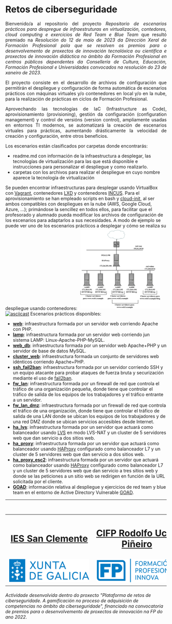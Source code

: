 # Retos de ciberseguridade

<p align="justify">Bienvenido/a al repositorio del proyecto <i>Repositorio de escenarios prácticos para despregue de infraestruturas en virtualización, contedores, cloud computing e exercicios de Red Team e Blue Team</i> que resultó premiado na <i>Resolución do 12 de maio de 2023 da Dirección Xeral de Formación Profesional pola que se resolven os premios para o desenvolvemento de proxectos de innovación tecnolóxica ou científica e proxectos de innovación didáctica no ámbito da Formación Profesional en centros públicos dependentes da Consellería de Cultura, Educación, Formación Profesional e Universidades convocados na resolución do 23 de xaneiro de 2023</i>.</p>

<p align="justify">El proyecto consiste en el desarrollo de archivos de configuración que permitirán el despliegue y configuración de forma automática de escenarios prácticos con máquinas virtuales y/o contenedores en local y/o en la nube, para la realización de prácticas en ciclos de Formación Profesional.</p>
<p align="justify">Aprovechando las tecnologías de IaC (Infrastructure as Code), aprovisionamiento (provisioning), gestión da configuración (configuration management) y control de versións (version control), ampliamente usadas en entornos TI modernos, se automatizará la creación de escenarios virtuales para prácticas, aumentando drásticamente la velocidad de creación y configuración, entre otros beneficios.</p>
Los escenarios están clasificados por carpetas donde encontrarás:

- readme.md con información de la infraestructura a desplegar, las tecnologías de virtualización para las que está disponible e instrucciones para personalizar el despliegue y como realizarlo.
- carpetas con los archivos para realizar el despliegue en cuyo nombre aparece la tecnología de virtualización

Se pueden encontrar infraestructuras para desplegar usando VirtualBox con [Vagrant](https://www.vagrantup.com/), contenedores [LXD](https://canonical.com/lxd) y contenedores [INCUS](https://linuxcontainers.org/incus/introduction/). Para el aprovisionamiento se han empleado scripts en bash y [cloud-init](https://cloudinit.readthedocs.io/en/latest/), al ser ambos compatibles con despliegues en la nube (AWS, Google Cloud, Azure, ...); primándose la sencillez en todos ellos, para facilitar que el profesorado y alumnado pueda modificar los archivos de configuración de los escenarios para adaptarlos a sus necesidades.
A modo de ejemplo se puede ver uno de los escenarios prácticos a desplegar y cómo se realiza su despliegue usando contenedores:
<img class="w-100 mx-auto d-block" style="max-width: 250px;padding: 5px;" src="./ha_haproxy_esc2/imagenes/ha_haproxy_esc2_lxd_incus.svg" />
[![asciicast](https://asciinema.org/a/649892.svg)](https://asciinema.org/a/649892)
Escenarios prácticos disponibles:

- **[web](./web)**: infraestructura formada por un servidor web corriendo Apache con PHP.
- **[lamp](./lamp)**: infraestructura formada por un servidor web corriendo jun sistema LAMP: Linux-Apache-PHP-MySQL. 
- **[web_db](./web_db)**: infraestructura formada por un servidor web Apache+PHP y un servidor de base de datos MySQL.
- **[cluster_web](./cluster_web)**: infraestructura formada un conjunto de servidores web idénticos corriendo Apache+PHP.
- **[ssh_fail2ban](./ssh_fail2ban)**: infraestructura formada por un servidor corriendo SSH y un equipo atacante para probar ataques de fuerza bruta y securización mediante el uso de [fail2ban](https://github.com/fail2ban/fail2ban).
- **[fw_lan](./fw_lan)**: infraestructura formada por un firewall de red que controla el tráfico de una organización pequeña, donde tiene que controlar el tráfico de salida de los equipos de los trabajadores y el tráfico entrante a un servidor.
- **[fw_lan_dmz](./fw_lan_dmz)**: infraestructura formada por un firewall de red que controla el tráfico de una organización, donde tiene que controlar el tráfico de salida de una LAN donde se ubican los equipos de los trabajadores y de una red DMZ donde se ubican servicios accesibles desde Internet.
- **[ha_lvs](./ha_lvs)**: infraestructura formada por un servidor que actuará como balanceador usando [LVS](http://www.linuxvirtualserver.org/whatis.html) en modo LVS-NAT y un cluster de 5 servidores web que dan servicio a dos sitios web. 
- **[ha_proxy](./ha_proxy)**: infraestructura formada por un servidor que actuará como balanceador usando [HAProxy](https://www.haproxy.org/) configurado como balanceador L7 y un cluster de 5 servidores web que dan servicio a dos sitios web. 
- **[ha_proxy_esc2](./ha_proxy_esc2)**: infraestructura formada por un servidor que actuará como balanceador usando [HAProxy](https://www.haproxy.org/) configurado como balanceador L7 y un cluster de 5 servidores web que dan servicio a tres sitios web y donde se las peticiones a un sitio web se redirigen en función de la URL solicitada por el cliente.
- **[GOAD](./GOAD)**: información relativa al despliegue y ejercicios de red team y blue team en el entorno de Active Directory Vulnerable [GOAD](https://github.com/Orange-Cyberdefense/GOAD).

---
<br>
<table align="center" cellspacing="50">
<tr>
   <td><h1 align=center><a href="https://www.iessanclemente.net/" target="_blank">IES San Clemente</a></h1></td>
   <td><h1 align=center><a href="https://www.cifprodolfoucha.es/"  target="_blank">CIFP Rodolfo Ucha Piñeiro</a></h1></td>
</tr>
<tr>
    <td><a href="https://www.edu.xunta.gal/" target="_blank"><img class="w-100 mx-auto d-block" style="max-width: 250px;padding: 5px;" src="./imagenes/logo_xunta_positivo.png" /></a></td>
    <td><a href="https://www.edu.xunta.gal/fp/convocatoria-innovacion-2022" target="_blank"><img class="w-100 mx-auto d-block" style="max-width: 250px;padding: 5px;" src="./imagenes/composicion_formacion_profesional_innova.png" /></a></td>
</tr>
</table>
      <p> </p>
      <h6>Actividade desenvolvida dentro do proxecto "Plataforma de retos de ciberseguridade. A gamificación no proceso de adquisición de competencias no ámbito da ciberseguridade", financiado na convocatoria de premios para o desenvolvemento de proxectos de innovación na FP do ano 2022.</h6>
